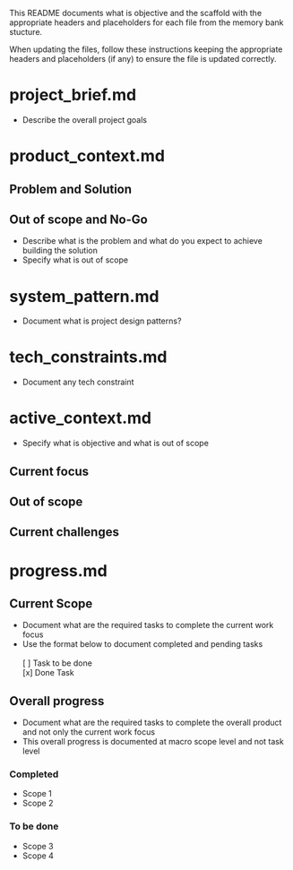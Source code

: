 This README documents what is objective and the scaffold with the appropriate headers and placeholders for each file from the memory bank stucture.

When updating the files, follow these instructions keeping the appropriate headers and placeholders (if any) to ensure the file is updated correctly.

# project_brief.md
- Describe the overall project goals

# product_context.md
## Problem and Solution

## Out of scope and No-Go
- Describe what is the problem and what do you expect to achieve building the solution
- Specify what is out of scope

# system_pattern.md
- Document what is project design patterns?

# tech_constraints.md
- Document any tech constraint

# active_context.md

- Specify what is objective and what is out of scope
## Current focus

## Out of scope

## Current challenges

# progress.md

## Current Scope
- Document what are the required tasks to complete the current work focus
- Use the format below to document completed and pending tasks <br> <br>
[ ] Task to be done <br>
[x] Done Task

## Overall progress
- Document what are the required tasks to complete the overall product and not only the current work focus
- This overall progress is documented at macro scope level and not task level

### Completed
- Scope 1
- Scope 2

### To be done
- Scope 3
- Scope 4
